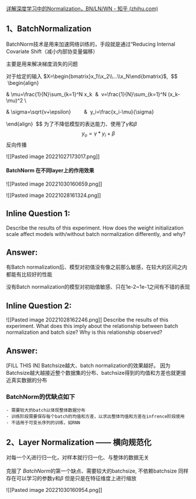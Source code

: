 [详解深度学习中的Normalization，BN/LN/WN - 知乎 (zhihu.com)](https://zhuanlan.zhihu.com/p/33173246)

## 1、BatchNormalization

BatchNorm技术是用来加速网络训练的，手段就是通过“Reducing Internal Covariate Shift（减小内部协变量偏移）

主要是用来解决梯度消失的问题

对于给定的输入 $X=\begin{bmatrix}x_1\\x_2\\...\\x_N\end{bmatrix}$, 
 $$
 \begin{align}

& \mu=\frac{1}{N}\sum_{k=1}^N x_k  &  v=\frac{1}{N}\sum_{k=1}^N (x_k-\mu)^2 \\

& \sigma=\sqrt{v+\epsilon}         &  y_i=\frac{x_i-\mu}{\sigma}

\end{align}
 $$
为了不降低模型的表达能力、使用了$\gamma$和$\beta$ 
$$y_o=\gamma * y_i + \beta$$
反向传播

![[Pasted image 20221027173017.png]]

#### BatchNorm 在不同layer上的作用效果

![[Pasted image 20221030160659.png]]

![[Pasted image 20221028161324.png]]

## Inline Question 1:

Describe the results of this experiment. How does the weight initialization scale affect models with/without batch normalization differently, and why?

## Answer:

有Batch normalization后、模型对初值没有像之前那么敏感，在较大的区间之内都能有比较好的性能

没有Batch normalization的模型对初始值敏感、只在1e-2~1e-1之间有不错的表现

## Inline Question 2:
![[Pasted image 20221028162246.png]]
Describe the results of this experiment. What does this imply about the relationship between batch normalization and batch size? Why is this relationship observed?


## Answer:

[FILL THIS IN]
Batchsize越大、batch normalization的效果越好。
因为Batchsize越大越接近整个数据集的分布、batchsize得到的均值和方差也就更接近真实数据的分布

### BatchNorm的优缺点如下
	- 需要较大的batch以体现整体数据分布
	- 训练阶段需要保存每个batch的均值和方差，以求出整体均值和方差在infrence阶段使用
	- 不适用于可变长序列的训练，如RNN
## 2、**Layer Normalization —— 横向规范化**

对每一个$X_i$进行归一化，对样本就行归一化、与整体的数据无关

克服了 *BatchNorm*的第一个缺点、需要较大的batchsize, 不依赖batchsize
同样存在可以学习的参数$\gamma$和$\beta$
但是只是在特征维度上进行缩放


![[Pasted image 20221030160954.png]]